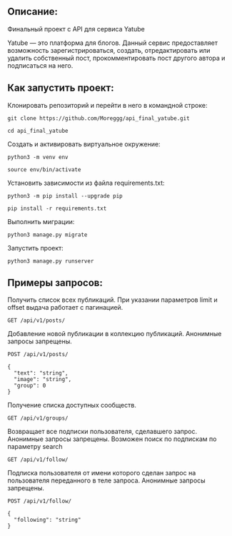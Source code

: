 ## Описание:

Финальный проект с API для сервиса Yatube

Yatube — это платформа для блогов. Данный сервис предоставляет возможность зарегистрироваться, создать, отредактировать или удалить собственный пост, прокомментировать пост другого автора и подписаться на него.

## Как запустить проект:

Клонировать репозиторий и перейти в него в командной строке:

```
git clone https://github.com/Moreggg/api_final_yatube.git
```

```
cd api_final_yatube
```

Cоздать и активировать виртуальное окружение:
```
python3 -m venv env
```

```
source env/bin/activate
```


Установить зависимости из файла requirements.txt:

```
python3 -m pip install --upgrade pip
```

```
pip install -r requirements.txt
```

Выполнить миграции:

```
python3 manage.py migrate
```

Запустить проект:

```
python3 manage.py runserver
```

## Примеры запросов:
Получить список всех публикаций. При указании параметров limit и offset выдача работает с пагинацией.
```
GET /api/v1/posts/
```
Добавление новой публикации в коллекцию публикаций. Анонимные запросы запрещены.
```
POST /api/v1/posts/
```
```
{
  "text": "string",
  "image": "string",
  "group": 0
}
```
Получение списка доступных сообществ.
```
GET /api/v1/groups/
```
Возвращает все подписки пользователя, сделавшего запрос. Анонимные запросы запрещены.
Возможен поиск по подпискам по параметру search
```
GET /api/v1/follow/
```
Подписка пользователя от имени которого сделан запрос на пользователя переданного в теле запроса. Анонимные запросы запрещены.
```
POST /api/v1/follow/
```

```
{
  "following": "string"
}
```

